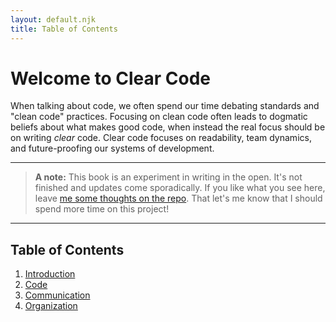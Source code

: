 ```yaml
---
layout: default.njk
title: Table of Contents
---
```


# Welcome to Clear Code

When talking about code, we often spend our time debating standards and "clean code" practices.
Focusing on clean code often leads to dogmatic beliefs about what makes good code, when instead
the real focus should be on writing _clear_ code. Clear code focuses on readability, team dynamics,
and future-proofing our systems of development.

---
> **A note:** This book is an experiment in writing in the open. It's not finished and updates come
> sporadically. If you like what you see here, leave <a href="https://github.com/wuz/clear-code">me some thoughts on the repo</a>. That let's me know
> that I should spend more time on this project!
---

## Table of Contents
1. [Introduction](./book/introduction)
2. [Code](./book/code)
3. [Communication](./book/communication)
4. [Organization](./book/organization)
